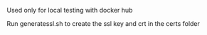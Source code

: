 Used only for local testing with docker hub

Run generatessl.sh to create the ssl key and crt in the certs folder